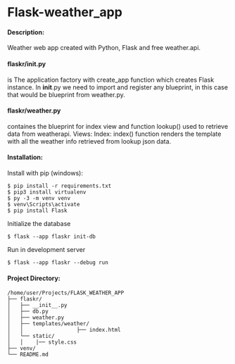 # Flask-weather_app
#### Description:
Weather web app created with Python, Flask and free weather.api.

#### flaskr/__init__.py 
is The application factory with create_app function which creates Flask instance.
In __init__.py we need to import and register any blueprint, in this case that would be blueprint from
weather.py.

#### flaskr/weather.py 
containes the blueprint for index view and function lookup() used to retrieve data from weatherapi.
Views:
Index:
index() function renders the template with all the weather info retrieved from lookup json data.


#### Installation:
Install with pip (windows):
```
$ pip install -r requirements.txt
$ pip3 install virtualenv
$ py -3 -m venv venv
$ venv\Scripts\activate
$ pip install Flask
```

Initialize the database
```
$ flask --app flaskr init-db
```

Run in development server
```
$ flask --app flaskr --debug run
```

#### Project Directory:
```
/home/user/Projects/FLASK_WEATHER_APP
├── flaskr/
│   ├── __init__.py
│   ├── db.py
│   ├── weather.py
│   ├── templates/weather/
│   │                 ├── index.html
│   └── static/
│   │    |── style.css
├── venv/
└── README.md
```

